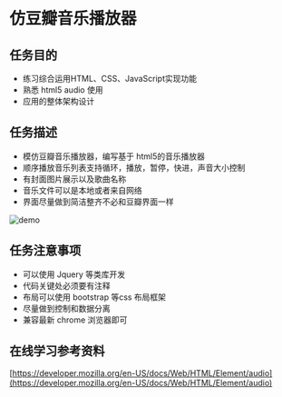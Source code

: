 # 仿豆瓣音乐播放器

## 任务目的
* 练习综合运用HTML、CSS、JavaScript实现功能
* 熟悉 html5 audio 使用
* 应用的整体架构设计

## 任务描述
* 模仿豆瓣音乐播放器，编写基于 html5的音乐播放器
* 顺序播放音乐列表支持循环，播放，暂停，快进，声音大小控制
* 有封面图片展示以及歌曲名称
* 音乐文件可以是本地或者来自网络
* 界面尽量做到简洁整齐不必和豆瓣界面一样

![demo](http://ife-bos-2017.bj.bcebos.com/ife-bos-2017/1487843329988d735750f3dcc40fb7bd684b425ceb2b0.png)

## 任务注意事项
* 可以使用 Jquery 等类库开发
* 代码关键处必须要有注释
* 布局可以使用 bootstrap 等css 布局框架
* 尽量做到控制和数据分离
* 兼容最新 chrome 浏览器即可

## 在线学习参考资料

[https://developer.mozilla.org/en-US/docs/Web/HTML/Element/audio](https://developer.mozilla.org/en-US/docs/Web/HTML/Element/audio)